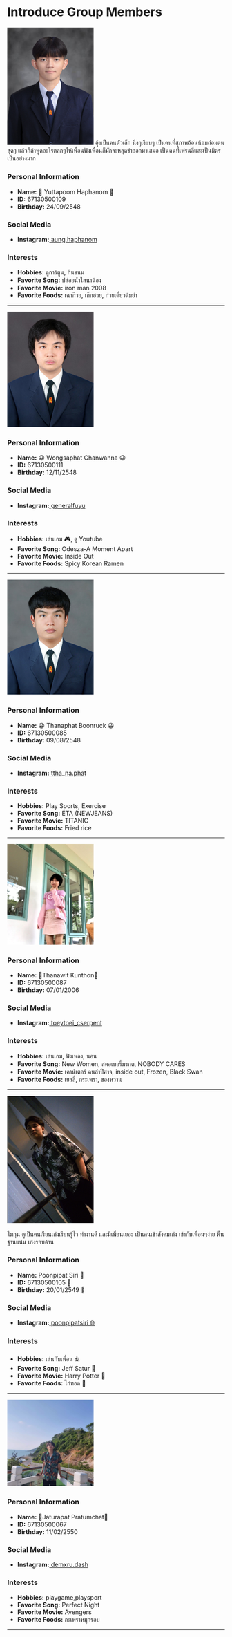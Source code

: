 # Introduce Group Members

<img src="assets/profiles/aung.jpg" width="200" alt="AungPic.gif">
อุ้งเป็นคนตัวเล็ก นิ่งๆเงียบๆ เป็นคนที่สุภาพอ้อนน้อมถ่อมตนสุดๆ แล้วก็ถ้าพูดอะไรตลกๆให้เพื่อนฟังเพื่อนก็มักจะหลุดขำออกมาเสมอ เป็นคนที่เฟรนลี่และเป็นมิตรเป็นอย่างมาก

### Personal Information
- **Name:** 🐢 Yuttapoom Haphanom 🐢
- **ID:** 67130500109
- **Birthday:** 24/09/2548

### Social Media
- **Instagram:**[ aung.haphanom](https://instagram.com/aung.haphanom)

### Interests
- **Hobbies:** ดูการ์ตูน, กินขนม
- **Favorite Song:** ปล่อยน้ำใสนาน้อง
- **Favorite Movie:** iron man 2008
- **Favorite Foods:** เฉาก๊วย, เก๊กฮวย, ก๋วยเตี๋ยวต้มยำ

---

<img src="assets/profiles/Fuyu.JPG" width="200" alt="Fuyu.JPG">

### Personal Information
- **Name:** 😀 Wongsaphat Chanwanna 😀
- **ID:** 67130500111
- **Birthday:** 12/11/2548

### Social Media
- **Instagram:**[ generalfuyu](https://www.instagram.com/generalfuyu)

### Interests
- **Hobbies:** เล่นเกม 🎮, ดู Youtube 
- **Favorite Song:** Odesza-A Moment Apart
- **Favorite Movie:** Inside Out
- **Favorite Foods:** Spicy Korean Ramen

---

<img src="assets/profiles/Tang.jpg" width="200" alt="Tang.jpg">

### Personal Information
- **Name:** 😀 Thanaphat Boonruck 😀
- **ID:** 67130500085
- **Birthday:** 09/08/2548

### Social Media
- **Instagram:**[ ttha_na.phat](https://www.instagram.com/ttha_na.phat/)

### Interests
- **Hobbies:** Play Sports, Exercise
- **Favorite Song:** ETA (NEWJEANS)
- **Favorite Movie:** TITANIC
- **Favorite Foods:** Fried rice

---

<img src="assets/profiles/ToeyToei.jpg" width="200" alt="ToeyToei.jpg">

### Personal Information
- **Name:** 🦋Thanawit Kunthon🦋
- **ID:** 67130500087
- **Birthday:** 07/01/2006

### Social Media
- **Instagram:**[ toeytoei_cserpent](https://instagram.com/toeytoei_cserpent)

### Interests
- **Hobbies:** เล่นเกม, ฟังเพลง, นอน
- **Favorite Song:** New Women, สตอเบอรี่มรกต, NOBODY CARES
- **Favorite Movie:** เคาน์เตอร์ คนล่าปีศาจ, inside out, Frozen, Black Swan
- **Favorite Foods:** เยลลี่, กระเพรา, ของหวาน
  
---

<img src="assets/profiles/MokunPic.jpg" width="200" alt="Poonpipat Siri">

โมกุน ดูเป็นคนเรียนเก่งเรียนรู้ไว ทำงานดี และมีเพื่อนเยอะ เป็นคนเข้าสังคมเก่ง เข้ากับเพื่อนๆง่าย พื้นฐานแน่น เก่งรอบด้าน 

### Personal Information
- **Name:** Poonpipat Siri 🐻
- **ID:** 67130500105 🪪 
- **Birthday:** 20/01/2549 🎂 

### Social Media
- **Instagram:**[ poonpipatsiri 🌐](https://instagram.com/poonpipatsiri)

### Interests
- **Hobbies:** เล่นกับเพื่อน ⛹️
- **Favorite Song:** Jeff Satur 📼 
- **Favorite Movie:** Harry Potter 🍿 
- **Favorite Foods:** ไก่ทอด 🍗 

---

<img src="assets/profiles/DeawPIC.jpg" width="200" alt="DEAW">

### Personal Information
- **Name:** 🏸Jaturapat Pratumchat🏸
- **ID:** 67130500067
- **Birthday:** 11/02/2550

### Social Media
- **Instagram:**[ demxru.dash](https://instagram.com/demxru.dashx?igsh=cjR$ZWYybW85Y2t3)

### Interests
- **Hobbies:** playgame,playsport
- **Favorite Song:** Perfect Night
- **Favorite Movie:** Avengers
- **Favorite Foods:** กะเพราหมูกรอบ

---
